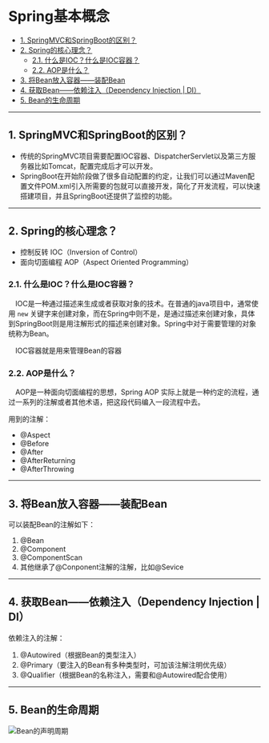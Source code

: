 # Spring基本概念

<!-- TOC -->

- [1. SpringMVC和SpringBoot的区别？](#1-springmvc和springboot的区别)
- [2. Spring的核心理念？](#2-spring的核心理念)
  - [2.1. 什么是IOC？什么是IOC容器？](#21-什么是ioc什么是ioc容器)
  - [2.2. AOP是什么？](#22-aop是什么)
- [3. 将Bean放入容器——装配Bean](#3-将bean放入容器装配bean)
- [4. 获取Bean——依赖注入（Dependency Injection | DI）](#4-获取bean依赖注入dependency-injection--di)
- [5. Bean的生命周期](#5-bean的生命周期)

<!-- /TOC -->

---
## 1. SpringMVC和SpringBoot的区别？

- 传统的SpringMVC项目需要配置IOC容器、DispatcherServlet以及第三方服务器比如Tomcat，配置完成后才可以开发。
- SpringBoot在开始阶段做了很多自动配置的约定，让我们可以通过Maven配置文件POM.xml引入所需要的包就可以直接开发，简化了开发流程，可以快速搭建项目，并且SpringBoot还提供了监控的功能。

---
## 2. Spring的核心理念？

- 控制反转 IOC（Inversion of Control）
- 面向切面编程 AOP（Aspect Oriented Programming）

### 2.1. 什么是IOC？什么是IOC容器？

&emsp;IOC是一种通过描述来生成或者获取对象的技术。在普通的java项目中，通常使用 `new` 关键字来创建对象，而在Spring中则不是，是通过描述来创建对象，具体到SpringBoot则是用注解形式的描述来创建对象。Spring中对于需要管理的对象统称为Bean。

&emsp;IOC容器就是用来管理Bean的容器

### 2.2. AOP是什么？

&emsp;AOP是一种面向切面编程的思想，Spring AOP 实际上就是一种约定的流程，通过一系列的注解或者其他术语，把这段代码编入一段流程中去。

用到的注解：
- @Aspect
- @Before
- @After
- @AfterReturning
- @AfterThrowing

---
## 3. 将Bean放入容器——装配Bean

可以装配Bean的注解如下：
1. @Bean
2. @Component
3. @ComponentScan
4. 其他继承了@Conponent注解的注解，比如@Sevice

---
## 4. 获取Bean——依赖注入（Dependency Injection | DI）

依赖注入的注解：
1. @Autowired（根据Bean的类型注入）
2. @Primary（要注入的Bean有多种类型时，可加该注解注明优先级）
3. @Qualifier（根据Bean的名称注入，需要和@Autowired配合使用）

---
## 5. Bean的生命周期

![Bean的声明周期](https://cdn.jsdelivr.net/gh/SuperMarioYL/ImageHostingService@master/resources/blogs/Bean的声明周期.jpg)